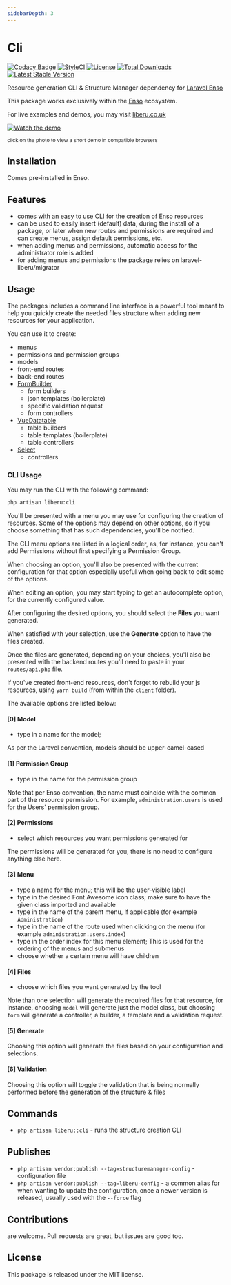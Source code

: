 ```yaml
---
sidebarDepth: 3
---
```


# Cli

[![Codacy Badge](https://api.codacy.com/project/badge/Grade/e4d11f692afc45769893a5299069e643)](https://www.codacy.com/app/laravel-liberu/cli?utm_source=github.com&amp;utm_medium=referral&amp;utm_content=laravel-liberu/Cli&amp;utm_campaign=Badge_Grade)
[![StyleCI](https://github.styleci.io/repos/95235866/shield?branch=master)](https://github.styleci.io/repos/95235866)
[![License](https://poser.pugx.org/laravel-liberu/cli/license)](https://packagist.org/packages/laravel-liberu/cli)
[![Total Downloads](https://poser.pugx.org/laravel-liberu/cli/downloads)](https://packagist.org/packages/laravel-liberu/cli)
[![Latest Stable Version](https://poser.pugx.org/laravel-liberu/cli/version)](https://packagist.org/packages/laravel-liberu/cli)

Resource generation CLI & Structure Manager dependency for [Laravel Enso](https://github.com/laravel-liberu/Enso)

This package works exclusively within the [Enso](https://github.com/laravel-liberu/Enso) ecosystem.

For live examples and demos, you may visit [liberu.co.uk](https://www.liberu.co.uk)

[![Watch the demo](https://laravel-liberu.github.io/cli/screenshots/bulma_001_thumb.png)](https://laravel-liberu.github.io/cli/videos/bulma_demo01.mp4)

<sup>click on the photo to view a short demo in compatible browsers</sup>

## Installation

Comes pre-installed in Enso.

## Features

- comes with an easy to use CLI for the creation of Enso resources
- can be used to easily insert (default) data, during the install of a package, or later when new routes and permissions are required and can create menus, assign default permissions, etc.
- when adding menus and permissions, automatic access for the administrator role is added
- for adding menus and permissions the package relies on laravel-liberu/migrator
    
## Usage

The packages includes a command line interface is a powerful tool meant to help you 
quickly create the needed files structure when adding new resources for your application.

You can use it to create:
* menus
* permissions and permission groups
* models
* front-end routes
* back-end routes
* [FormBuilder](https://github.com/laravel-liberu/FormBuilder)
    * form builders
    * json templates (boilerplate)
    * specific validation request
    * form controllers
* [VueDatatable](https://github.com/laravel-liberu/VueDatatable) 
    * table builders
    * table templates (boilerplate)
    * table controllers
* [Select](https://github.com/laravel-liberu/Select)
    * controllers

### CLI Usage

You may run the CLI with the following command:
```bash
php artisan liberu:cli
```

You'll be presented with a menu you may use for configuring the creation of resources.
Some of the options may depend on other options, so if you choose something that has such
dependencies, you'll be notified.

The CLI menu options are listed in a logical order, as, for instance, 
you can't add Permissions without first specifying a Permission Group. 

When choosing an option, you'll also be presented with the current configuration for that option
especially useful when going back to edit some of the options.

When editing an option, you may start typing to get an autocomplete option, 
for the currently configured value.

After configuring the desired options, you should select the **Files** you want generated.

When satisfied with your selection, use the **Generate** option to have the files created.

Once the files are generated, depending on your choices, 
you'll also be presented with the backend routes you'll need to paste in your `routes/api.php` file.

If you've created front-end resources, don't forget to rebuild your js resources, 
using `yarn build` (from within the `client` folder).

The available options are listed below:

#### [0] Model
- type in a name for the model;

As per the Laravel convention, models should be upper-camel-cased

#### [1] Permission Group
- type in the name for the permission group

Note that per Enso convention, the name must coincide with the common part of the resource permission. 
For example, `administration.users` is used for the Users' permission group. 

#### [2] Permissions
- select which resources you want permissions generated for

The permissions will be generated for you, there is no need to configure anything else here.

#### [3] Menu
- type a name for the menu; this will be the user-visible label
- type in the desired Font Awesome icon class; make sure to have the given class imported and available  
- type in the name of the parent menu, if applicable (for example `Administration`)
- type in the name of the route used when clicking on the menu (for example `administration.users.index`)
- type in the order index for this menu element; This is used for the ordering of the menus and submenus 
- choose whether a certain menu will have children

#### [4] Files
- choose which files you want generated by the tool

Note than one selection will generate the required files for that resource, 
for instance, choosing `model` will generate just the model class, but choosing `form`
 will generate a controller, a builder, a template and a validation request.

#### [5] Generate
Choosing this option will generate the files based on your configuration and selections.

#### [6] Validation
Choosing this option will toggle the validation that is being normally performed 
before the generation of the structure & files 

## Commands
- `php artisan liberu::cli` - runs the structure creation CLI 

## Publishes
- `php artisan vendor:publish --tag=structuremanager-config` - configuration file
- `php artisan vendor:publish --tag=liberu-config` - a common alias for when wanting to update the configuration,
once a newer version is released, usually used with the `--force` flag

## Contributions

are welcome. Pull requests are great, but issues are good too.

## License

This package is released under the MIT license.

